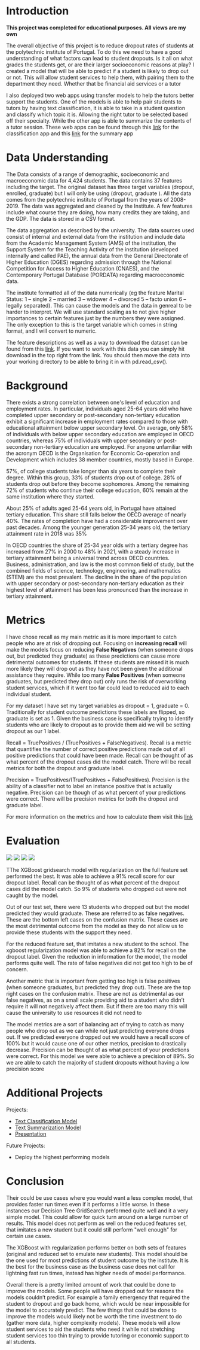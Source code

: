 # Introduction

**This project was completed for educational purposes. All views are my own**

The overall objective of this project is to reduce dropout rates of students at the polytechnic institute of Portugal. To do this we need to have a good understanding of what factors can lead to student dropouts. Is it all on what grades the students get, or are their larger socioeconomic reasons at play?
I created a model that will be able to predict if a student is likely to drop out or not. This will allow student services to help them, with pairing them to the department they need. Whether that be financial aid services or a tutor

I also deployed two web apps using transfer models to help the tutors better support the students. One of the models is able to help pair students to tutors by having text classification, it is able to take in a student question and classify which topic it is. Allowing the right tutor to be selected based off their specialty. While the other app is able to summarize the contents of a tutor session. These web apps can be found through this [link](https://huggingface.co/spaces/DivisiBULL/text_classification) for the classification app and this [link](https://huggingface.co/spaces/DivisiBULL/summarymachine) for the summary app

# Data Understanding

The Data consists of a range of demographic, socioeconomic and macroeconomic data for 4,424 students. The data contains 37 features including the target. The original dataset has three target variables (dropout, enrolled, graduate) but I will only be using (dropout, graduate ). All the data comes from the polytechnic institute of Portugal from the years of 2008-2019. The data was aggregated and cleaned by the Institute. A few features include what course they are doing, how many credits they are taking, and the GDP. The data is stored in a CSV format.

The data aggregation as described by the university. The data sources used consist of internal and external data from the institution and include data from the Academic Management System (AMS) of the institution, the Support System for the Teaching Activity of the institution (developed internally and called PAE), the annual data from the General Directorate of Higher Education (DGES) regarding admission through the National Competition for Access to Higher Education (CNAES), and the Contemporary Portugal Database (PORDATA) regarding macroeconomic data.

The institute formatted all of the data numerically (eg the feature Marital Status: 1 – single 2 – married 3 – widower 4 – divorced 5 – facto union 6 – legally separated). This can cause the models and the data in genreal to be harder to interpret. We will use standard scaling as to not give higher importances to certain features just by the numbers they were assigned. The only exception to this is the target variable which comes in string format, and I will convert to numeric.

The feature descriptions as well as a way to download the dataset can be found from this [link](https://archive-beta.ics.uci.edu/dataset/697/predict+students+dropout+and+academic+success). If you want to work with this data you can simply hit download in the top right from the link. You should then move the data into your working directory to be able to bring it in with pd.read_csv().

# Background

There exists a strong correlation between one's level of education and employment rates. In particular, individuals aged 25-64 years old who have completed upper secondary or post-secondary non-tertiary education exhibit a significant increase in employment rates compared to those with educational attainment below upper secondary level. On average, only 58% of individuals with below upper secondary education are employed in OECD countries, whereas 75% of individuals with upper secondary or post-secondary non-tertiary education are employed. For anyone unfamiliar with the acronym OECD is the Organisation for Economic Co-operation and Development which includes 38 member countries, mostly based in Europe.

57%, of college students take longer than six years to complete their degree. Within this group, 33% of students drop out of college. 28% of students drop out before they become sophomores. Among the remaining 72% of students who continue their college education, 60% remain at the same institution where they started.

About 25% of adults aged 25-64 years old, in Portugal have attained tertiary education. This share still falls below the OECD average of nearly 40%. The rates of completion have had a considerable improvement over past decades. Among the younger generation 25-34 years old, the tertiary attainment rate in 2018 was 35%

In OECD countries the share of 25-34 year olds with a tertiary degree has increased from 27% in 2000 to 48% in 2021, with a steady increase in tertiary attainment being a universal trend across OECD countries. Business, administration, and law is the most common field of study, but the combined fields of science, technology, engineering, and mathematics (STEM) are the most prevalent. The decline in the share of the population with upper secondary or post-secondary non-tertiary education as their highest level of attainment has been less pronounced than the increase in tertiary attainment.

# Metrics

I have chose recall as my main metric as it is more important to catch people who are at risk of dropping out. Focusing on **increasing recall** will make the models focus on reducing **False Negatives** (when someone drops out, but predicted they graduate) as these predictions can cause more detrimental outcomes for students. If these students are missed it is much more likely they will drop out as they have not been given the additional assistance they require. While too many **False Positives** (when someone graduates, but predicted they drop out) only runs the risk of overworking student services, which if it went too far could lead to reduced aid to each individual student.

For my dataset I have set my target variables as dropout = 1, graduate = 0. Traditionally for student outcome predictions these labels are flipped, so graduate is set as 1. Given the business case is specifically trying to identify students who are likely to dropout as to provide them aid we will be setting dropout as our 1 label.

Recall = TruePositives / (TruePositives + FalseNegatives). Recall is a metric that quantifies the number of correct positive predictions made out of all positive predictions that could have been made. Recall can be thought of as what percent of the dropout cases did the model catch. There will be recall metrics for both the dropout and graduate label.

Precision = TruePositives/(TruePositives + FalsePositives). Precision is the ability of a classifier not to label an instance positive that is actually negative. Precision can be though of as what percent of your predictions were correct. There will be precision metrics for both the dropout and graduate label.


For more information on the metrics and how to calculate them visit this [link](https://machinelearningmastery.com/precision-recall-and-f-measure-for-imbalanced-classification/)

# Evaluation

<img src="https://github.com/DivisiBULL/predicting_student_outcome/blob/main/Images/xgb_cm.png">

<img src="https://github.com/DivisiBULL/predicting_student_outcome/blob/main/Images/feature_importance_xgboost_reg_full_feature_set.png">

<img src="https://github.com/DivisiBULL/predicting_student_outcome/blob/main/Images/xg_reg_tiny.png">

<img src="https://github.com/DivisiBULL/predicting_student_outcome/blob/main/Images/feature_importance_xg_tiny.png">

TThe XGBoost gridsearch model with regularization on the full feature set performed the best. It was able to achieve a 91% recall score for our dropout label. Recall can be thought of as what percent of the dropout cases did the model catch. So 9% of students who dropped out were not caught by the model. 

Out of our test set, there were 13 students who dropped out but the model predicted they would graduate. These are referred to as false negatives. These are the bottom left cases on the confusion matrix. These cases are the most detrimental outcome from the model as they do not allow us to provide these students with the support they need. 

For the reduced feature set, that imitates a new student to the school. The xgboost regularization model was able to achieve a 82% for recall on the dropout label. Given the reduction in information for the model, the model performs quite well. The rate of false negatives did not get too high to be of concern.

Another metric that is important from getting too high is false positives (when someone graduates, but predicted they drop out). These are the top right cases on the confusion matrix. These are not as detrimental as our false negatives, as on a small scale providing aid to a student who didn’t require it will not negatively affect them. But if there are too many this will cause the university to use resources it did not need to

The model metrics are a sort of balancing act of trying to catch as many people who drop out as we can while not just predicting everyone drops out. If we predicted everyone dropped out we would have a recall score of 100% but it would cause one of our other metrics, precision to drastically decrease. Precision can be thought of as what percent of your predictions were correct. For this model we were able to achieve a precision of 89%. So we are able to catch the majority of student dropouts without having a low precision score
# Additional Projects

Projects:
- [Text Classification Model](https://huggingface.co/spaces/DivisiBULL/text_classification) 
- [Text Summarization Model](https://huggingface.co/spaces/DivisiBULL/summarymachine)
- [Presentation](https://github.com/DivisiBULL/predicting_student_outcome/blob/main/Presentation.pdf)

Future Projects: 
- Deploy the highest performing models

# Conclusion

Their could be use cases where you would want a less complex model, that provides faster run times even if it performs a little worse. In these instances our Decision Tree GridSearch preformed quite well and it a very simple model. This could allow for quick turn around on a large number of results. This model does not perform as well on the reduced features set, that imitates a new student but it could still perform "well enough" for certain use cases.

The XGBoost with regularization performs better on both sets of features (original and reduced set to emulate new students). This model should be the one used for most predictions of student outcome by the institute. It is the best for the business case as the business case does not call for lightning fast run times, instead has higher needs of model performance.

Overall there is a pretty limited amount of work that could be done to improve the models. Some people will have dropped out for reasons the models couldn’t predict. For example a family emergency that required the student to dropout and go back home, which would be near impossible for the model to accurately predict. The few things that could be done to improve the models would likely not be worth the time investment to do (gather more data, higher complexity models). These models will allow student services to aid the students who need it while not stretching student services too thin trying to provide tutoring or economic support to all students.
